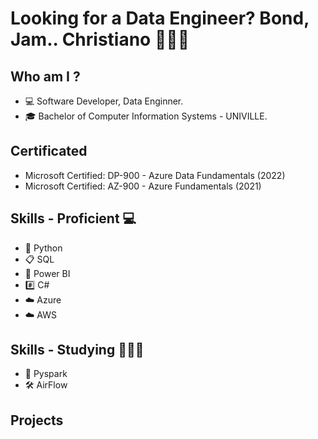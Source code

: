 # <p align="left"> Looking for a Data Engineer? Bond, Jam.. Christiano 👨🏻‍💻 </p> 

## Who am I ?
- 💻 Software Developer, Data Enginner. 
- 🎓 Bachelor of Computer Information Systems - UNIVILLE.


## Certificated
- Microsoft Certified: DP-900 - Azure Data Fundamentals (2022)
- Microsoft Certified: AZ-900 - Azure Fundamentals (2021)

## Skills - Proficient 💻
- 🐍 Python  
- 📋 SQL 
- 🧮 Power BI 
- #️⃣ C#
- ☁️ Azure 
- ☁️ AWS

## Skills - Studying 👨🏻‍🎓
- 🎇 Pyspark
- 🛠️ AirFlow


## Projects 
